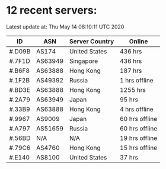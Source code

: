 # 12 recent servers:

Latest update at: Thu May 14 08:10:11 UTC 2020

| ID | ASN | Server Country | Online |
| -- | --- | -------------- | ------ |
| #.D09B | AS174 | United States | 436 hrs |
| #.7F1D | AS63949 | Singapore | 436 hrs |
| #.B6F8 | AS63888 | Hong Kong | 187 hrs |
| #.1F2B | AS49392 | Russia | 1 hrs offline |
| #.BD3E | AS63888 | Hong Kong | 1255 hrs |
| #.2A79 | AS63949 | Japan | 95 hrs |
| #.33B9 | AS63888 | Hong Kong | 4 hrs offline |
| #.9967 | AS9009 | Japan | 60 hrs offline |
| #.A797 | AS51659 | Russia | 60 hrs offline |
| #.56BD | N/A | N/A | 19 hrs offline |
| #.79C6 | AS4760 | Hong Kong | 15 hrs offline |
| #.E140 | AS8100 | United States | 37 hrs |


